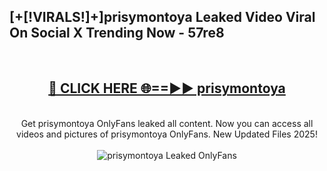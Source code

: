 <h2>[+[!VIRALS!]+]prisymontoya Leaked Video Viral On Social X Trending Now - 57re8</h2>
<br>
<div align="center">
<h2><a href="https://libra.edu.pl?prisymontoya" rel="nofollow">🔴 CLICK HERE 🌐==►► prisymontoya</a></h2>
<br>
Get prisymontoya OnlyFans leaked all content. Now you can access all videos and pictures of prisymontoya OnlyFans. New Updated Files 2025!
<br>
<br>
<a href="https://libra.edu.pl?prisymontoya" rel="nofollow" data-target="animated-image.originalLink"><img src="https://i.ibb.co.com/WyWwxjT/player-gif2.gif" alt="prisymontoya Leaked OnlyFans" style="max-width: 100%; display: inline-block;" data-target="animated-image.originalImage"></a>
</div>
<br>